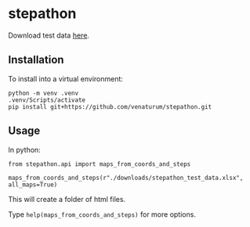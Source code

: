 # stepathon

Download test data [here](https://github.com/venaturum/stepathon/raw/main/test_data/stepathon_test_data.xlsx).

## Installation

To install into a virtual environment:

    python -m venv .venv
    .venv/Scripts/activate
    pip install git+https://github.com/venaturum/stepathon.git
 
## Usage

In python:

    from stepathon.api import maps_from_coords_and_steps

    maps_from_coords_and_steps(r"./downloads/stepathon_test_data.xlsx", all_maps=True)

This will create a folder of html files.

Type `help(maps_from_coords_and_steps)` for more options.